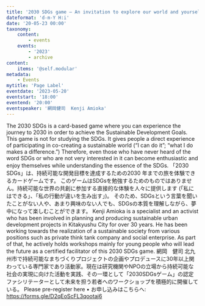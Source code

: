 ```yaml
---
title: '2030 SDGs game – An invitation to explore our world and yourself –  / 「2030 SDGs ゲーム」～世界と自分を探求する体験～'
dateformat: 'd-m-Y H:i'
date: '20-05-23 00:00'
taxonomy:
    content:
        - events
    events:
        - '2023'
        - archive
content:
    items: '@self.modular'
metadata:
    - Events
mytitle: 'Page Label'
eventdate: '2023-05-20'
eventstart: '18:00'
eventend: '20:00'
eventspeaker: '網岡健司  Kenji Amioka'
---
```


 The 2030 SDGs is a card-based game where you can experience the journey to 2030 in order to achieve the Sustainable Development Goals.
This game is not for studying the SDGs. It gives people a direct experience of participating in co-creating a sustainable world (“I can do it”; “what I do makes a difference.”) Therefore, even those who have never heard of the word SDGs or who are not very interested in it can become enthusiastic and enjoy themselves while understanding the essence of the SDGs.
「2030 SDGs」は、持続可能な開発目標を達成するための2030 年までの旅を体験できるカードゲームです。
このゲームはSDGsを勉強するためのものではありません。持続可能な世界の共創に参加する直接的な体験を人々に提供します (「私にはできる」、「私の行動が違いを生み出す」)。
そのため、SDGsという言葉を聞いたことがない人や、あまり興味のない人でも、SDGsの本質を理解しながら、夢中になって楽しむことができます。
Kenji Amioka is a specialist and an activist who has been involved in planning and producing sustainable urban development projects in Kitakyushu City for over 30 years. He has been working towards the realization of a sustainable society from various positions such as private think tank company and social enterprise. As part of that, he actively holds workshops mainly for young people who will lead the future as a certified facilitator of this 2030 SDGs game.
 網岡　健司
北九州市で持続可能なまちづくりプロジェクトの企画やプロデュースに30年以上関わっている専門家であり活動家。現在は研究機関やNPOの立場から持続可能な社会の実現に向けた活動を実践、その一環として「2030SDGsゲーム」の認定ファシリテーターとして未来を担う若者へのワークショップを積極的に開催している。
Please pre-register here • お申し込みはこちらへ: https://forms.gle/D2qEoScFL3qootaj6


